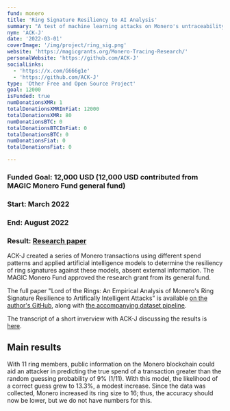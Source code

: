 ```yaml
---
fund: monero
title: 'Ring Signature Resiliency to AI Analysis'
summary: "A test of machine learning attacks on Monero's untraceability."
nym: 'ACK-J'
date: '2022-03-01'
coverImage: '/img/project/ring_sig.png'
website: 'https://magicgrants.org/Monero-Tracing-Research/'
personalWebsite: 'https://github.com/ACK-J'
socialLinks:
  - 'https://x.com/G666g1e'
  - 'https://github.com/ACK-J'
type: 'Other Free and Open Source Project'
goal: 12000
isFunded: true
numDonationsXMR: 1
totalDonationsXMRInFiat: 12000
totalDonationsXMR: 80
numDonationsBTC: 0
totalDonationsBTCInFiat: 0
totalDonationsBTC: 0
numDonationsFiat: 0
totalDonationsFiat: 0

---
```


### Funded Goal: 12,000 USD (12,000 USD contributed from MAGIC Monero Fund general fund)

### Start: March 2022

### End: August 2022

### Result: [Research paper](https://raw.githubusercontent.com/ACK-J/Monero-Dataset-Pipeline/main/Lord_of_the_Rings__An_Empirical_Analysis_of_Monero_s_Ring_Signature_Resilience_to_Artificially_Intelligent_Attacks.pdf)

ACK-J created a series of Monero transactions using different spend patterns and applied artificial intelligence models to determine the resiliency of ring signatures against these models, absent external information. The MAGIC Monero Fund approved the research grant from its general fund.

The full paper "Lord of the Rings: An Empirical Analysis of Monero's Ring Signature Resilience to Artifically Intelligent Attacks" is available [on the author's GitHub](https://raw.githubusercontent.com/ACK-J/Monero-Dataset-Pipeline/main/Lord_of_the_Rings__An_Empirical_Analysis_of_Monero_s_Ring_Signature_Resilience_to_Artificially_Intelligent_Attacks.pdf), along with [the accompanying dataset pipeline](https://github.com/ACK-J/Monero-Dataset-Pipeline).

The transcript of a short inverview with ACK-J discussing the results is [here](https://magicgrants.org/Monero-Tracing-Research/).

## Main results

With 11 ring members, public information on the Monero blockchain could aid an attacker in predicting the true spend of a transaction greater than the random guessing probability of 9% (1/11). With this model, the likelihood of a correct guess grew to 13.3%, a modest increase. Since the data was collected, Monero increased its ring size to 16; thus, the accuracy should now be lower, but we do not have numbers for this.
